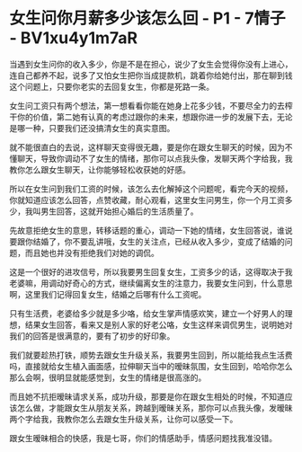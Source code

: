 # 女生问你月薪多少该怎么回 - P1 - 7情子 - BV1xu4y1m7aR

当遇到女生问你的收入多少，你是不是在担心，说少了女生会觉得你没有上进心，连自己都养不起，说多了又怕女生把你当成提款机，跳着你给她付出，那在聊到钱这个问题上，只要你老实的去回复女生，你都是死路一条。

女生问工资只有两个想法，第一想看看你能在她身上花多少钱，不要尽全力的去榨干你的价值，第二她有认真的考虑过跟你的未来，想跟你进一步的发展下去，无论是哪一种，只要我们还没搞清女生的真实意图。

就不能很直白的去说，这样聊天变得很无趣，要是你在跟女生聊天的时候，因为不懂聊天，导致你调动不了女生的情绪，那你可以点我头像，发聊天两个字给我，我教你怎么跟女生聊天，让你能够轻松收获她的好感。

所以在女生问到我们工资的时候，该怎么去化解掉这个问题呢，看完今天的视频，你就知道应该怎么回答，点赞收藏，耐心观看，这里女生问男生，你一个月工资多少，我叫男生回答，这就开始担心婚后的生活质量了。

先故意拒绝女生的意思，转移话题的重心，调动一下她的情绪，女生回答说，谁说要跟你结婚了，你不要乱讲哦，女生的关注点，已经从收入多少，变成了结婚的问题，而且她也并没有拒绝我们对她的调侃。

这是一个很好的进攻信号，所以我要男生回复女生，工资多少的话，这得取决于我老婆嘛，用调动好奇心的方式，继续偏离女生的注意力，我要女生问到，什么意思啊，这里我们记得回复女生，结婚之后哪有什么工资呢。

只有生活费，老婆给多少就是多少咯，给女生掌声情感欢笑，建立一个好男人的理想，结果女生回答，看来又是别人家的好老公咯，女生这样来调侃男生，说明她对我们的回答是很满意的，要有了初步的好印象。

我们就要趁热打铁，顺势去跟女生升级关系，我要男生回到，所以能给我点生活费吗，直接就给女生植入画面感，拉伸聊天当中的暧昧氛围，女生回到，哈哈你怎么那么会啊，很明显就能感觉到，女生的情绪是很高涨的。

而且她不抗拒暧昧请求关系，成功升级，那要是你在跟女生相处的时候，不知道应该怎么做，才能跟女生从朋友关系，跨越到暧昧关系，那你可以点我头像，发暧昧两个字给我，我教你怎么去跟女生升级关系，让你可以感受一下。

跟女生暧昧相合的快感，我是七哥，你们的情感助手，情感问题找我准没错。